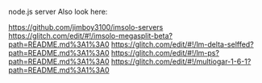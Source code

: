 node.js server
Also look here:

https://github.com/jimboy3100/imsolo-servers
https://glitch.com/edit/#!/imsolo-megasplit-beta?path=README.md%3A1%3A0
https://glitch.com/edit/#!/lm-delta-selffed?path=README.md%3A1%3A0
https://glitch.com/edit/#!/lm-ps?path=README.md%3A1%3A0
https://glitch.com/edit/#!/multiogar-1-6-1?path=README.md%3A1%3A0
